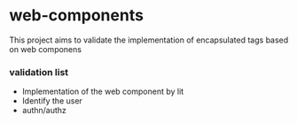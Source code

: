 # web-components

This project aims to validate the implementation of encapsulated tags based on web componens

### validation list

- Implementation of the web component by lit
- Identify the user
- authn/authz
